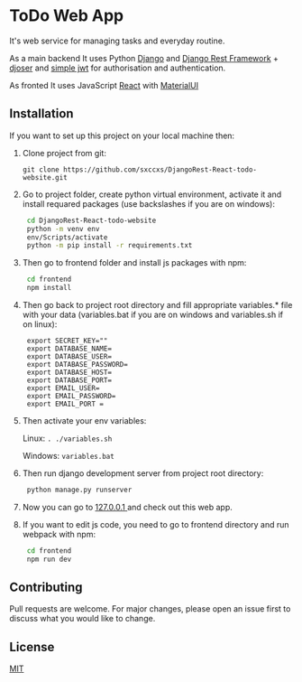 # ToDo Web App

It's web service for managing tasks and everyday routine.

As a main backend It uses Python [Django](https://www.djangoproject.com/) and [Django Rest Framework](https://www.django-rest-framework.org/) + [djoser](https://github.com/sunscrapers/djoser) and [simple jwt](https://github.com/jazzband/djangorestframework-simplejwt) for authorisation and authentication.

As fronted It uses JavaScript [React](https://reactjs.org/) with [MaterialUI](https://material-ui.com/)

## Installation

If you want to set up this project on your local machine then:

1. Clone project from git:
   ```git
   git clone https://github.com/sxccxs/DjangoRest-React-todo-website.git
   ```
2. Go to project folder, create python virtual environment, activate it and install requared packages (use backslashes if you are on windows):
   ```bash
   	cd DjangoRest-React-todo-website
   	python -m venv env
   	env/Scripts/activate
   	python -m pip install -r requirements.txt
   ```
3. Then go to frontend folder and install js packages with npm:
   ```bash
   	cd frontend
   	npm install
   ```
4. Then go back to project root directory and fill appropriate variables.\* file with your data (variables.bat if you are on windows and v<span>ariables.</span>sh if on linux):
   ```
   	export SECRET_KEY=""
   	export DATABASE_NAME=
   	export DATABASE_USER=
   	export DATABASE_PASSWORD=
   	export DATABASE_HOST=
   	export DATABASE_PORT=
   	export EMAIL_USER=
   	export EMAIL_PASSWORD=
   	export EMAIL_PORT =
   ```
5. Then activate your env variables:

   Linux:
   ` . ./variables.sh `

   Windows:
   ` variables.bat `

6. Then run django development server from project root directory:
   ```bash
   	python manage.py runserver
   ```
7. Now you can go to <a href="127.0.0.1">127.0.0.1 </a> and check out this web app.
8. If you want to edit js code, you need to go to frontend directory and run webpack with npm:
   ```bash
   	cd frontend
   	npm run dev
   ```

## Contributing

Pull requests are welcome. For major changes, please open an issue first to discuss what you would like to change.

## License

[MIT](https://github.com/sxccxs/DjangoRest-React-todo-website/blob/main/LICENSE)
